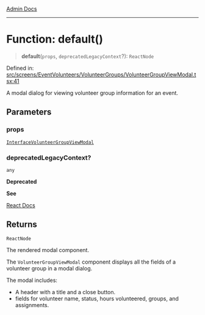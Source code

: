 [Admin Docs](/)

***

# Function: default()

> **default**(`props`, `deprecatedLegacyContext`?): `ReactNode`

Defined in: [src/screens/EventVolunteers/VolunteerGroups/VolunteerGroupViewModal.tsx:41](https://github.com/hustlernik/talawa-admin/blob/fe326ed17e0fa5ad916ff9f383f63b5d38aedc7b/src/screens/EventVolunteers/VolunteerGroups/VolunteerGroupViewModal.tsx#L41)

A modal dialog for viewing volunteer group information for an event.

## Parameters

### props

[`InterfaceVolunteerGroupViewModal`](../interfaces/InterfaceVolunteerGroupViewModal.md)

### deprecatedLegacyContext?

`any`

**Deprecated**

**See**

[React Docs](https://legacy.reactjs.org/docs/legacy-context.html#referencing-context-in-lifecycle-methods)

## Returns

`ReactNode`

The rendered modal component.

The `VolunteerGroupViewModal` component displays all the fields of a volunteer group in a modal dialog.

The modal includes:
- A header with a title and a close button.
- fields for volunteer name, status, hours volunteered, groups, and assignments.
